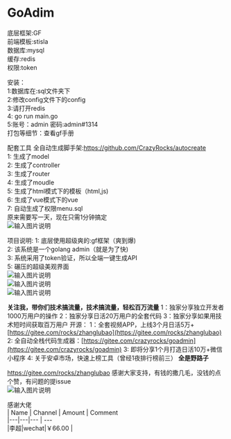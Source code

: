 # GoAdim

底层框架:GF<br/>
前端模板:stisla<br/>
数据库:mysql<br/>
缓存:redis<br/>
权限:token<br/>

安装：<br/>
1:数据库在:sql文件夹下<br/>
2:修改config文件下的config<br/>
3:请打开redis<br/>
4: go run main.go<br/>
5:账号：admin 密码:admin#1314<br/>
打包等细节：查看gf手册<br/>


配套工具
全自动生成脚手架:https://github.com/CrazyRocks/autocreate<br/>
1: 生成了model<br/>
2: 生成了controller<br/>
3: 生成了router<br/>
4: 生成了moudle<br/>
5: 生成了html模式下的模板（html,js)<br/>
6: 生成了vue模式下的vue<br/>
7: 自动生成了权限menu.sql<br/>
原来需要写一天，现在只需1分钟搞定<br/>
![输入图片说明](https://images.gitee.com/uploads/images/2019/1225/172725_0759aafc_1927330.jpeg "3.jpg")<br/>

项目说明:
1: 底层使用超级爽的:gf框架（爽到爆)<br/>
2: 该系统是一个golang admin（就是为了快)<br/>
3: 系统采用了token验证，所以全端一键生成API<br/>
5: 碾压的超级美观界面<br/>
![输入图片说明](https://images.gitee.com/uploads/images/2019/1225/172744_38454fdb_1927330.jpeg "5.jpg")<br/>
![输入图片说明](https://images.gitee.com/uploads/images/2019/1225/172758_27d955f0_1927330.jpeg "6.jpg")<br/>
![输入图片说明](https://images.gitee.com/uploads/images/2019/1225/172818_dd46545a_1927330.jpeg "7.jpg")<br/>

 **关注我，带你们技术搞流量，技术搞流量，轻松百万流量**
1：独家分享独立开发者1000万用户的操作
2：独家分享日活20万用户的全套代码
3：独家分享如果用技术短时间获取百万用户 
开源：
1：全套视频APP，上线3个月日活5万+ [https://gitee.com/rocks/zhanglubao](https://gitee.com/rocks/zhanglubao)
2: 全自动全栈代码生成器：[https://gitee.com/crazyrocks/goadmin](https://gitee.com/crazyrocks/goadmin)
3: 即将分享1个月打造日活10万+微信小程序
4: 关于安卓市场，快速上榜工具（曾经1夜排行榜前三）
 **全是野路子** 
 
https://gitee.com/rocks/zhanglubao
感谢大家支持，有钱的撒几毛，没钱的点个赞，有问题的提issue<br/>
![输入图片说明](https://images.gitee.com/uploads/images/2019/1225/172829_5408c413_1927330.jpeg "donate.jpg")

感谢大佬<br/>
| Name | Channel | Amount | Comment<br/>
|---|---|--- | ---<br/>
|李超|wechat|￥66.00 |<br/>
